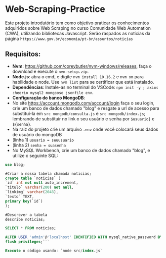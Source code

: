 # Web-Scraping-Practice
Este projeto introdutório tem como objetivo praticar os conhecimentos adquiridos sobre Web Scraping no curso Comunidade Web Automation (CWA), utilizando bibliotecas Javascript. Serão raspados as notícias da página `https://www.gov.br/economia/pt-br/assuntos/noticias` 
## Requisitos:
* **Nvm**: https://github.com/coreybutler/nvm-windows/releases, faça o download e execute o `nvm-setup.zip`.
* **Node.js**: abra o cmd, e digite `nvm install 10.16.2` e `nvm on` para habilidade o node. Use `nvm list` para se certificar que está instalado.
* **Dependências**: Instale-as no terminal do VSCode: `npm init -y ; axios cheerio mysql2 mongoose jsonfile env`.
* **Configuração do banco MongoDB**: 
* No site https://account.mongodb.com/account/login faça o seu login, crie um banco de dados chamado "blog" e resgate a url de acesso para substituí-la em `src mongodb/consulta.js` e `src mongodb/index.js`; lembrando de substituir no link o seu usuário e senha por `$usuario}` e `${senha}`.
* Na raiz do projeto crie um arquivo `.env` onde você colocará seus dados de usuário do mongoDB
* (linha 1) `usuario = seuusuario`
* (linha 2) `senha = suasenha`
* No MySQL Workbench, crie um banco de dados chamado "blog", e utilize o seguinte SQL:
 ```sql
use blog;

#Criar a nossa tabela chamada noticias; 
create table `noticias` ( 
`id` int not null auto_increment, 
`titulo` varchar(200) not null, 
`linkimg` varchar(2048), 
`texto` TEXT,
primary key(`id`)
);

#Descrever a tabela
describe noticias;

SELECT * FROM noticias;

ALTER USER 'admin'@'localhost' IDENTIFIED WITH mysql_native_password BY '123456';
flush privileges;```

Execute o código usando: `node src/index.js`
